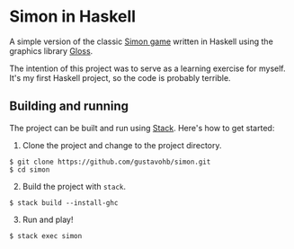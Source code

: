 # Simon in Haskell

A simple version of the classic [Simon game](https://en.wikipedia.org/wiki/Simon_(game)) written in Haskell using the graphics library [Gloss](https://hackage.haskell.org/package/gloss).

The intention of this project was to serve as a learning exercise for myself. It's my first Haskell project, so the code is probably terrible.

## Building and running

The project can be built and run using [Stack](https://docs.haskellstack.org/en/stable/README/#how-to-install). Here's how to get started:

1. Clone the project and change to the project directory.
```
$ git clone https://github.com/gustavohb/simon.git
$ cd simon
```
2. Build the project with `stack`.
```
$ stack build --install-ghc
```
3. Run and play!
```
$ stack exec simon
```
